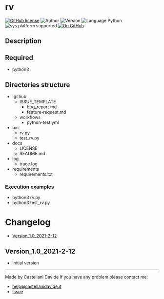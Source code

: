 # rv
[![GitHub license](https://img.shields.io/badge/license-GNU-green?style=flat)](https://github.com/CastellaniDavide/cpp-rv/blob/master/LICENSE) ![Author](https://img.shields.io/badge/author-Castellani%20Davide-green?style=flat) ![Version](https://img.shields.io/badge/version-v1.0-blue?style=flat) ![Language Python](https://img.shields.io/badge/language-Python-yellowgreen?style=flat) ![sys.platform supported](https://img.shields.io/badge/OS%20platform%20supported-Linux,%20Windows%20&%20Mac%20OS-blue?style=flat) [![On GitHub](https://img.shields.io/badge/on%20GitHub-True-green?style=flat&logo=github)](https://github.com/CastellaniDavide/rv)

## Description


## Required
 - python3
 
## Directories structure
 - .github
   - ISSUE_TEMPLATE
     - bug_report.md
     - feature-request.md
   - workflows
     - python-test.yml
 - bin
   - rv.py
   - test_rv.py
 - docs
   - LICENSE
   - README.md
 - log
   - trace.log
 - requirements
   - requirements.txt
   
### Execution examples
 - python3 rv.py
 - python3 test_rv.py

# Changelog
 - [Version_1.0_2021-2-12](#Version_10_2021-2-12)

## Version_1.0_2021-2-12
 - Initial version

---
Made by Castellani Davide 
If you have any problem please contact me:
- help@castellanidavide.it
- [Issue](https://github.com/CastellaniDavide/rv/issues)
